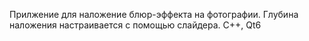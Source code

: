 Прилжение для наложение блюр-эффекта на фотографии.
Глубина наложения настраивается с помощью слайдера.
С++, Qt6
